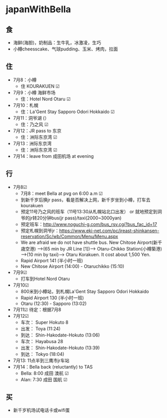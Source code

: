 # japanWithBella
## 食
  - 海鲜(海胆)，奶制品：生牛乳，冰激凌，生巧
  - 小樽cheesscake、气球pudding、玉米、烤肉，拉面
## 住
  - 7月8：小樽 
    - 住 KOURAKUEN ☑
  - 7月9：小樽 海鲜市场
    - 住：Hotel Nord Otaru ☑
  - 7月10：札幌
    - 住：La'Gent Stay Sapporo Odori Hokkaido ☑
  - 7月11：洞爷湖  (）
    - 住：乃之风 ☑
  - 7月12：JR pass to 东京
    - 住：洲际东京湾 ☑
  - 7月13：洲际东京湾
    - 住：洲际东京湾 ☑
  - 7月14：leave from 成田机场 at evening
## 行
  - 7月8☑
    - 7月8：meet Bella at pvg on 6:00 a.m ☑ 
    - 到新千岁后换jr pass，看是否解决上网，新千岁坐到小樽，打车去kourakuen
    - 预定11号乃之风的班车（11号13:30从札幌站北口出发） or 就地预定到洞爷的jr转20分钟bus(jr pass)/taxi(2000~3000yan)
    - 预定班车：http://www.noguchi-g.com/bus_rsv.cgi?bus_fac_id=17
    - 预定札幌到洞爷jr：https://www.eki-net.com/pc/jreast-shinkansen-reservation/Sc/wb/Common/Menu/Menu.aspx
    - We are afraid we do not have shuttle bus.
New Chitose Airport(新千歳空港) —->(65 min by JR Line [1])—-> Otaru-Chikko Station(小樽築港) —->(10 min by taxi)—-> Otaru Korakuen. It cost about 1,500 Yen.
    - Rapid Airport 141 (半小时一班)
    - New Chitose Airport (14:00) - Otaruchikko (15:10)
  - 7月9☑
    - 打车到Hotel Nord Otaru
  - 7月10☑
    - 800米到小樽站，到札幌La'Gent Stay Sapporo Odori Hokkaido 
    - Rapid Airport 130 (半小时一班)
    - Otaru (12:30) - Sapporo (13:02)
  - 7月11☑
    待定：根据7月8
  - 7月12☑
    - 车次： Super Hokuto 8
    - 出发： Toya (11:24)
    - 到达： Shin-Hakodate-Hokuto (13:06)
    - 车次： Hayabusa 28
    - 出发： Shin-Hakodate-Hokuto (13:39)
    - 到达： Tokyo (18:04)
  - 7月13: 11点半到三鹰市jr车站
  - 7月14：Bella back (reluctantly) to TAS 
    - Bella: 8:00 成田 澳航 ☑
    - Alan: 7:30 成田 国航 ☑
## 买
  - 新千岁机场试电话卡或wifi蛋

